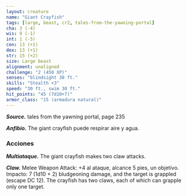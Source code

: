 ```yaml
---
layout: creature
name: "Giant Crayfish"
tags: [large, beast, cr2, tales-from-the-yawning-portal]
cha: 3 (-4)
wis: 9 (-1)
int: 1 (-5)
con: 13 (+1)
dex: 13 (+1)
str: 15 (+2)
size: Large beast
alignment: unaligned
challenge: "2 (450 XP)"
senses: "blindsight 30 ft."
skills: "Stealth +3"
speed: "30 ft., swim 30 ft."
hit_points: "45 (7d10+7)"
armor_class: "15 (armadura natural)"
---
```


***Source.*** tales from the yawning portal,  page 235

***Anfibio.*** The giant crayfish puede respirar aire y agua.

### Acciones

***Multiataque.*** The giant crayfish makes two claw attacks.

***Claw.*** Melee Weapon Attack: +4 al ataque, alcance 5 pies, un objetivo. Impacto: 7 (1d10 + 2) bludgeoning damage, and the target is grappled (escape DC 12). The crayfish has two claws, each of which can grapple only one target.